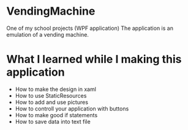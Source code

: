 # VendingMachine
One of my school projects (WPF application)
The application is an emulation of a vending machine.

# What I learned while I making this application
- How to make the design in xaml
- How to use StaticResources
- How to add and use pictures
- How to controll your application with buttons
- How to make good if statements
- How to save data into text file
